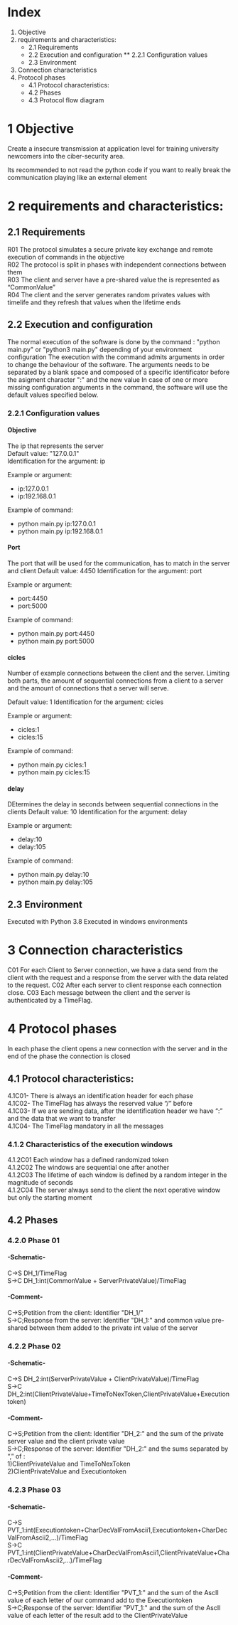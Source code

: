# Index

1. Objective
2. requirements and characteristics:
	* 2.1 Requirements
	* 2.2 Execution and configuration
	** 2.2.1 Configuration values
	* 2.3 Environment
3. Connection characteristics
4. Protocol phases
	* 4.1 Protocol characteristics:
	* 4.2 Phases
	* 4.3 Protocol flow diagram




# 1 Objective
Create a insecure transmission at application level for training university newcomers into the ciber-security area.

Its recommended to not read the python code if you want to really break the communication playing like an external element

# 2 requirements and characteristics:
## 2.1 Requirements
R01 The protocol simulates a secure private key exchange and remote execution of commands in the objective                                          
R02 The protocol is split in phases with independent connections between them                                                                     
R03 The client and server have a pre-shared value the is represented as  “CommonValue”                                                                      
R04 The client and the server generates random privates values with timelife and they refresh that values when the lifetime ends                           

## 2.2 Execution and configuration
The normal execution of the software is done by the command : "python main.py" or "python3 main.py" depending of your environment configuration
The execution with the command admits arguments in order to change the behaviour of the software.
The arguments needs to be separated by a blank space and composed of a specific identificator before the asigment character ":" and the new value
In case of one or more missing configuration arguments in the command, the software will use the default values specified below.

### 2.2.1 Configuration values
#### Objective
The ip that represents the server                                        
Default value: "127.0.0.1"                                  
Identification for the argument: ip  

Example or argument:                                                 
* ip:127.0.0.1                                                         
* ip:192.168.0.1  
                                       
Example of command:                                          
* python main.py ip:127.0.0.1                                   
* python main.py ip:192.168.0.1                                         

#### Port
The port that will be used for the communication, has to match in the server and client
Default value: 4450
Identification for the argument: port

Example or argument:                                                 
* port:4450                                                         
* port:5000  
                                       
Example of command:                                          
* python main.py port:4450                                   
* python main.py port:5000    

#### cicles
Number of example connections between the client and the server.
Limiting both parts, the amount of sequential connections from a client to a server and the amount of connections that a server will serve.

Default value: 1
Identification for the argument: cicles

Example or argument:                                                 
* cicles:1                                                         
* cicles:15  
                                       
Example of command:                                          
* python main.py cicles:1                                   
* python main.py cicles:15   

#### delay
DEtermines the delay in seconds between sequential connections in the clients
Default value: 10
Identification for the argument: delay

Example or argument:                                                 
* delay:10                                                         
* delay:105  
                                       
Example of command:                                          
* python main.py delay:10                                   
* python main.py delay:105 

## 2.3 Environment
Executed with Python 3.8
Executed in windows environments

# 3 Connection characteristics
C01 For each Client to Server connection, we have a data send from the client with the request and a response from the server with the data related to the request.
C02 After each server to client response each connection close.
C03 Each message between the client and the server is authenticated by a TimeFlag.

# 4 Protocol phases
In each phase the client opens a new connection with the server and in the end of the phase the connection is closed

## 4.1 Protocol characteristics:
4.1C01- There is always an identification header for each phase                                                                            
4.1C02- The TimeFlag has always the reserved value “/” before                                                                               
4.1C03- If we are sending data, after the identification header we have “:” and the data that we want to transfer                                            
4.1C04- The TimeFlag mandatory in all the messages                                                                                        

### 4.1.2 Characteristics of the execution windows
4.1.2C01 Each window has a defined randomized token                                                                                               
4.1.2C02 The windows are sequential one after another                                                                       
4.1.2C03 The lifetime of each window is defined by a random integer in the magnitude of seconds                                               
4.1.2C04 The server always send to the client the next operative window but only the starting moment                                           


## 4.2 Phases

### 4.2.0  Phase 01
#### -Schematic-
C->S	DH_1/TimeFlag                                                                                                                                   
S->C	DH_1:int(CommonValue + ServerPrivateValue)/TimeFlag
#### -Comment-
C->S;Petition from the client: Identifier "DH_1/"                                                                                                                              
S->C;Response from the server: Identifier "DH_1:" and common value pre-shared between them added to the private int value of the server


### 4.2.2  Phase 02
#### -Schematic-
C->S 	DH_2:int(ServerPrivateValue + ClientPrivateValue)/TimeFlag                                                                                           
S->C	DH_2:int(ClientPrivateValue+TimeToNexToken,ClientPrivateValue+Executiontoken)
#### -Comment-
C->S;Petition from the client: Identifier "DH_2:" and the sum of the private server value and the client private value                                         
S->C;Response of the server: Identifier "DH_2:" and the sums separated by “,” of :                                                               
1)ClientPrivateValue and TimeToNexToken                                                                                                                 
2)ClientPrivateValue and Executiontoken                                                                                                                    

### 4.2.3 Phase 03
#### -Schematic-
C->S	PVT_1:int(Executiontoken+CharDecValFromAscii1,Executiontoken+CharDecValFromAscii2,...)/TimeFlag                                                       
S->C 	PVT_1:int(ClientPrivateValue+CharDecValFromAscii1,ClientPrivateValue+CharDecValFromAscii2,...)/TimeFlag
#### -Comment-
C->S;Petition from the client: Identifier "PVT_1:" and the sum of the AscII value of each letter of our command add to the Executiontoken                    
S->C;Response of the server:  Identifier "PVT_1:" and the sum of the AscII value of each letter of the result add to the ClientPrivateValue
